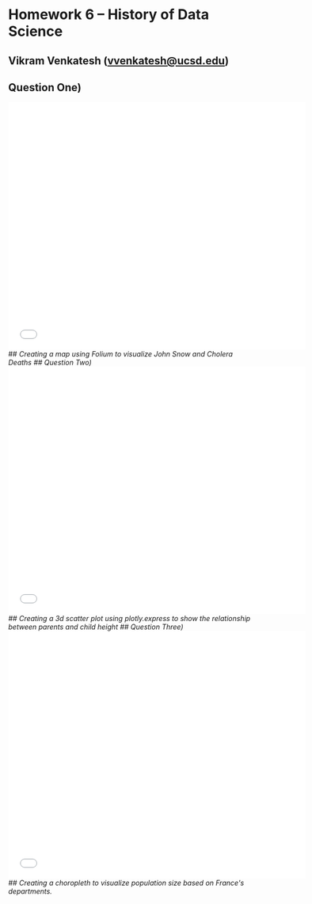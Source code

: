 # Homework 6 – History of Data Science
## Vikram Venkatesh (vvenkatesh@ucsd.edu)
<!-- Homework 6 for History of Data Science, Winter 2022 @ UC San Diego.
![hw06pic1](https://github.com/vikwaran03/dsc90-wi22-hw06/blob/main/hw06circle.png?raw=true)
Creating a map using Folium to visualize John Snow and Cholera Deaths
![hw06pic1](https://github.com/vikwaran03/dsc90-wi22-hw06/blob/main/hw063dscatter.png?raw=true)
Creating a 3d scatter plot using plotly.express to show the relationship between parents and child height
![hw06pic1](https://github.com/vikwaran03/dsc90-wi22-hw06/blob/main/hw06choropleth.png?raw=true)
Creating a choropleth to visualize population size based on France's departments.
 -->

## Question One)<br>
<iframe src='snow-map.html' width=600 height=500 frameBorder=0></iframe>
## <i>Creating a map using Folium to visualize John Snow and Cholera Deaths<i>
## Question Two)<br>
<iframe src='plotly-galton_fig.html' width=600 height=500 frameBorder=0></iframe>
## <i>Creating a 3d scatter plot using plotly.express to show the relationship between parents and child height<i> 
## Question Three)<br>
<iframe src='plotly-france_fig.html' width=600 height=500 frameBorder=0></iframe>
## <i>Creating a choropleth to visualize population size based on France's departments.<i>

